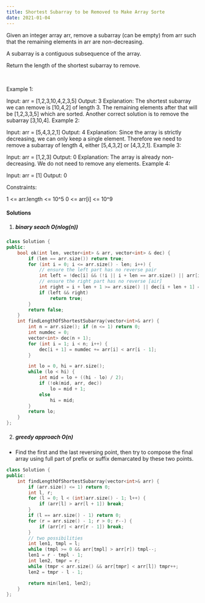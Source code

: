```yaml
---
title: Shortest Subarray to be Removed to Make Array Sorte
date: 2021-01-04
---
```

Given an integer array arr, remove a subarray (can be empty) from arr such that the remaining elements in arr are non-decreasing.

A subarray is a contiguous subsequence of the array.

Return the length of the shortest subarray to remove.

 

Example 1:

Input: arr = [1,2,3,10,4,2,3,5]
Output: 3
Explanation: The shortest subarray we can remove is [10,4,2] of length 3. The remaining elements after that will be [1,2,3,3,5] which are sorted.
Another correct solution is to remove the subarray [3,10,4].
Example 2:

Input: arr = [5,4,3,2,1]
Output: 4
Explanation: Since the array is strictly decreasing, we can only keep a single element. Therefore we need to remove a subarray of length 4, either [5,4,3,2] or [4,3,2,1].
Example 3:

Input: arr = [1,2,3]
Output: 0
Explanation: The array is already non-decreasing. We do not need to remove any elements.
Example 4:

Input: arr = [1]
Output: 0
 

Constraints:

1 <= arr.length <= 10^5
0 <= arr[i] <= 10^9


#### Solutions


1. ##### binary seach O(nlog(n))

```cpp
class Solution {
public:
    bool ok(int len, vector<int> & arr, vector<int> & dec) {
        if (len == arr.size()) return true;
        for (int i = 0; i <= arr.size() - len; i++) {
            // ensure the left part has no reverse pair
            int left = !dec[i] && (!i || i + len == arr.size() || arr[i + len] >= arr[i - 1]);
            // ensure the right part has no reverse [air]
            int right = i + len + 1 >= arr.size() || dec[i + len + 1] == dec.back();
            if (left && right)
                return true; 
        }
        return false;
    }
    int findLengthOfShortestSubarray(vector<int>& arr) {
        int n = arr.size(); if (n <= 1) return 0;
        int numdec = 0;
        vector<int> dec(n + 1);
        for (int i = 1; i < n; i++) {
            dec[i + 1] = numdec += arr[i] < arr[i - 1];
        }

        int lo = 0, hi = arr.size();
        while (lo < hi) {
            int mid = lo + ((hi - lo) / 2);
            if (!ok(mid, arr, dec))
                lo = mid + 1;
            else
                hi = mid;
        }
        return lo;
    }
};

```


2. ##### greedy approach O(n)

- Find the first and the last reversing point, then try to compose the final array using full part of prefix or suffix demarcated by these two points.

```cpp
class Solution {
public:
    int findLengthOfShortestSubarray(vector<int>& arr) {
        if (arr.size() <= 1) return 0;
        int l, r;
        for (l = 0; l < (int)arr.size() - 1; l++) {
            if (arr[l] > arr[l + 1]) break;
        }
        if (l == arr.size() - 1) return 0;
        for (r = arr.size() - 1; r > 0; r--) {
            if (arr[r] < arr[r - 1]) break;
        }
        // two possibilities
        int len1, tmpl = l;
        while (tmpl >= 0 && arr[tmpl] > arr[r]) tmpl--;
        len1 = r - tmpl - 1;
        int len2, tmpr = r;
        while (tmpr < arr.size() && arr[tmpr] < arr[l]) tmpr++;
        len2 = tmpr - l - 1;

        return min(len1, len2);        
    }
};
```